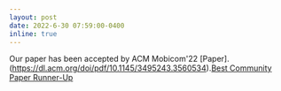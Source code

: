 ```yaml
---
layout: post
date: 2022-6-30 07:59:00-0400
inline: true
---
```


Our paper has been accepted by ACM Mobicom'22 [Paper].(https://dl.acm.org/doi/pdf/10.1145/3495243.3560534).[Best Community Paper Runner-Up](https://drive.google.com/file/d/183nl5MyGhquTlloFr0VPqPQFrxN7D6X2/view?usp=share_link)